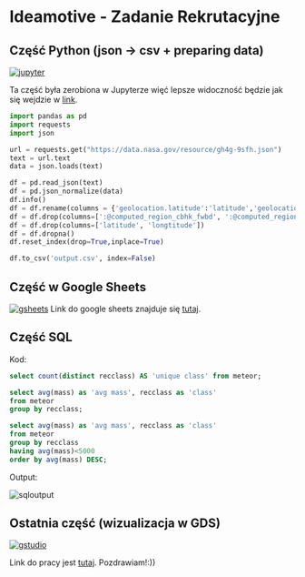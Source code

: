 # Ideamotive - Zadanie Rekrutacyjne


## Część Python (json -> csv + preparing data)
[![jupyter](https://github.com/janobyte/ideamotive/blob/main/scrs/jptr.png "jupyter")](https://github.com/janobyte/ideamotive/blob/main/jsontocsv.ipynb)

Ta część była zerobiona w Jupyterze więć lepsze widoczność będzie jak się wejdzie w [link](https://github.com/janobyte/ideamotive/blob/main/jsontocsv.ipynb).
```python
import pandas as pd
import requests
import json

url = requests.get("https://data.nasa.gov/resource/gh4g-9sfh.json")
text = url.text
data = json.loads(text)

df = pd.read_json(text)
df = pd.json_normalize(data)
df.info()
df = df.rename(columns = {'geolocation.latitude':'latitude','geolocation.longitude':'longtitude'})
df = df.drop(columns=[':@computed_region_cbhk_fwbd', ':@computed_region_nnqa_25f4'])
df = df.drop(columns=['latitude', 'longtitude'])
df = df.dropna()
df.reset_index(drop=True,inplace=True)

df.to_csv('output.csv', index=False)
```

## Część w Google Sheets
[![gsheets](https://github.com/janobyte/ideamotive/blob/main/scrs/gsheets.png "gsheets")](https://docs.google.com/spreadsheets/d/1MuF8Nk0XEXz8HUWNhlRGLBpxmAFtQLFv5lzFEoQBIy8/edit?usp=sharing)
Link do google sheets znajduje się [tutaj](https://docs.google.com/spreadsheets/d/1MuF8Nk0XEXz8HUWNhlRGLBpxmAFtQLFv5lzFEoQBIy8/edit?usp=sharing).


## Część SQL
Kod:
```sql
select count(distinct recclass) AS 'unique class' from meteor;

select avg(mass) as 'avg mass', recclass as 'class'
from meteor
group by recclass;

select avg(mass) as 'avg mass', recclass as 'class'
from meteor
group by recclass
having avg(mass)<5000
order by avg(mass) DESC;
```
Output:

![sqloutput](https://github.com/janobyte/ideamotive/blob/main/scrs/sql-screen.png "sqlscr")


## Ostatnia część (wizualizacja w GDS)

[![gstudio](https://github.com/janobyte/ideamotive/blob/main/scrs/gdatastudio.png "gstudio")](https://datastudio.google.com/reporting/b843d48c-4f26-4cad-8afc-c0f79aba03b4)

Link do pracy jest [tutaj](https://datastudio.google.com/reporting/b843d48c-4f26-4cad-8afc-c0f79aba03b4). Pozdrawiam!:))
